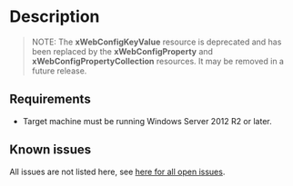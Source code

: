 # Description

>NOTE: The **xWebConfigKeyValue** resource is deprecated and has been replaced by the **xWebConfigProperty** and **xWebConfigPropertyCollection** resources.
>It may be removed in a future release.

## Requirements

* Target machine must be running Windows Server 2012 R2 or later.

## Known issues

All issues are not listed here, see [here for all open issues](https://github.com/dsccommunity/xWebAdministration/issues?q=is%3Aissue+is%3Aopen+in%3Atitle+xWebConfigKeyValue).
